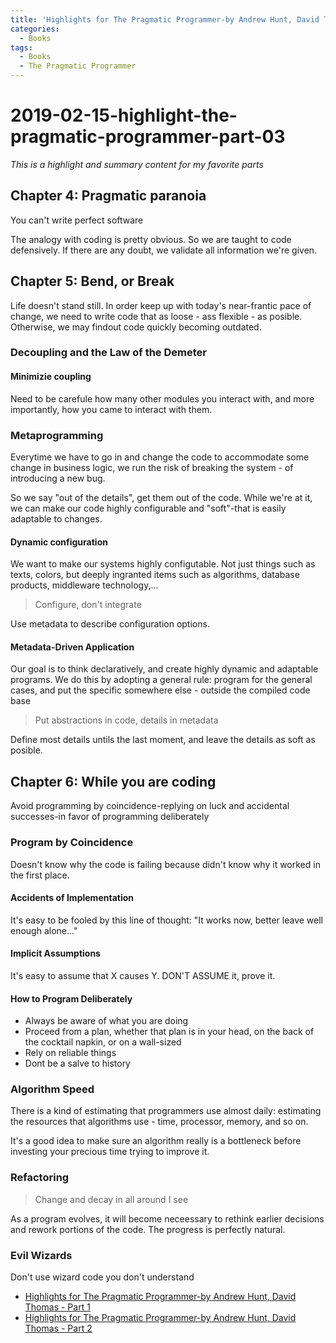 ```yaml
---
title: 'Highlights for The Pragmatic Programmer-by Andrew Hunt, David Thomas - Part 3'
categories:
  - Books
tags:
  - Books
  - The Pragmatic Programmer
---
```


# 2019-02-15-highlight-the-pragmatic-programmer-part-03

_This is a highlight and summary content for my favorite parts_

## Chapter 4: Pragmatic paranoia

You can't write perfect software

The analogy with coding is pretty obvious. So we are taught to code defensively. If there are any doubt, we validate all information we're given.

## Chapter 5: Bend, or Break

Life doesn't stand still. In order keep up with today's near-frantic pace of change, we need to write code that as loose - ass flexible - as posible. Otherwise, we may findout code quickly becoming outdated.

### Decoupling and the Law of the Demeter

#### Minimizie coupling

Need to be carefule how many other modules you interact with, and more importantly, how you came to interact with them.

### Metaprogramming

Everytime we have to go in and change the code to accommodate some change in business logic, we run the risk of breaking the system - of introducing a new bug.

So we say "out of the details", get them out of the code. While we're at it, we can make our code highly configurable and "soft"-that is easily adaptable to changes.

#### Dynamic configuration

We want to make our systems highly configutable. Not just things such as texts, colors, but deeply ingranted items such as algorithms, database products, middleware technology,...

> Configure, don't integrate

Use metadata to describe configuration options.

#### Metadata-Driven Application

Our goal is to think declaratively, and create highly dynamic and adaptable programs. We do this by adopting a general rule: program for the general cases, and put the specific somewhere else - outside the compiled code base

> Put abstractions in code, details in metadata

Define most details untils the last moment, and leave the details as soft as posible.

## Chapter 6: While you are coding

Avoid programming by coincidence-replying on luck and accidental successes-in favor of programming deliberately

### Program by Coincidence

Doesn't know why the code is failing because didn't know why it worked in the first place.

#### Accidents of Implementation

It's easy to be fooled by this line of thought: "It works now, better leave well enough alone..."

#### Implicit Assumptions

It's easy to assume that X causes Y. DON'T ASSUME it, prove it.

#### How to Program Deliberately

* Always be aware of what you are doing
* Proceed from a plan, whether that plan is in your head, on the back of the cocktail napkin, or on a wall-sized
* Rely on reliable things
* Dont be a salve to history

### Algorithm Speed

There is a kind of estimating that programmers use almost daily: estimating the resources that algorithms use - time, processor, memory, and so on.

It's a good idea to make sure an algorithm really is a bottleneck before investing your precious time trying to improve it.

### Refactoring

> Change and decay in all around I see

As a program evolves, it will become neceessary to rethink earlier decisions and rework portions of the code. The progress is perfectly natural.

### Evil Wizards

Don't use wizard code you don't understand

* [Highlights for The Pragmatic Programmer-by Andrew Hunt, David Thomas - Part 1](https://tuledev.github.io/books/highlight-the-pragmatic-programmer-part-01/)
* [Highlights for The Pragmatic Programmer-by Andrew Hunt, David Thomas - Part 2](https://tuledev.github.io/books/highlight-the-pragmatic-programmer-part-02/)

